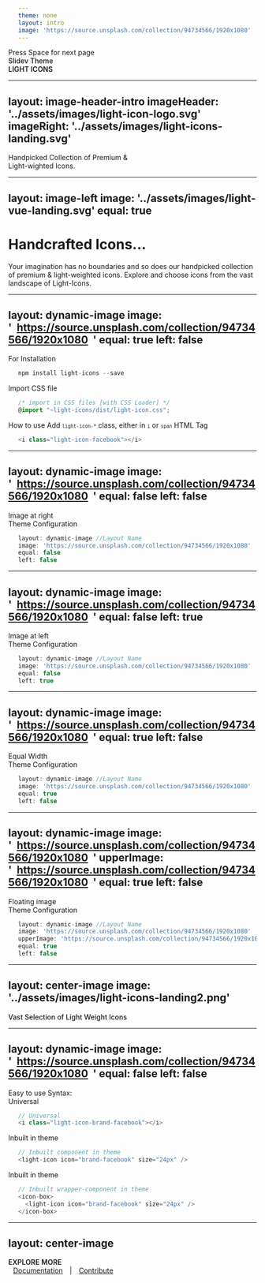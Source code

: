 ```yaml
---
theme: none
layout: intro
image: 'https://source.unsplash.com/collection/94734566/1920x1080'
---
```


  <div class="absolute pt-6 left-12">
    <span @click="next" class="p-1 rounded cursor-pointer hover:bg-white hover:bg-opacity-10 hover:opacity-90 opacity-60 flex justify-center items-center">
      Press Space for next page  <light-icon icon="arrow-narrow-right" size="24px"/> 
    </span>
  </div>

  <div class="mb-4 absolute bottom-4 left-12">
    <span class="text-6xl text-primary-lighter text-opacity-80" style="font-weight:500;" >
      Slidev Theme <light-icon icon="bike"/>
    </span>
    <div class="text-9xl text-white text-opacity-60" style="font-weight:600;" >
      LIGHT ICONS
    </div> 
  </div>




---
layout: image-header-intro
imageHeader: '../assets/images/light-icon-logo.svg'
imageRight: '../assets/images/light-icons-landing.svg'
---
  <layout-tag layout-name="image-header-intro" />

  <div class="leading-snug text-black dark:text-white text-opacity-60 dark:text-opacity-60 mt-4">
    Handpicked Collection of Premium & <br/> Light-wighted Icons. <light-icon icon="plane-departure" size="24px" />
  </div> 



---
layout: image-left
image: '../assets/images/light-vue-landing.svg'
equal: true
---
  <layout-tag layout-name="image-left" />

  <div class="">
    <h1 class="text-primary dark:text-primary" >Handcrafted Icons...</h1>
  </div>
  <div class="leading-snug text-black dark:text-white text-opacity-60 dark:text-opacity-60">
    Your imagination has no boundaries and so does our handpicked collection of premium & light-weighted icons. Explore and choose icons from the vast landscape of Light-Icons.
  </div>




---
layout: dynamic-image
image: 'https://source.unsplash.com/collection/94734566/1920x1080'
equal: true
left: false
---
  <layout-tag layout-name="dynamic-image" />

  <div class="text-primary dark:text-primary pb-2 pt-4">
    <span class="">
      For Installation
    </span>
  </div>

```ts
npm install light-icons --save
```

  <div class="text-primary dark:text-primary pb-2 pt-4">
    <span class="">
      Import CSS file
    </span>
  </div>

```ts
/* import in CSS files [with CSS Loader] */
@import "~light-icons/dist/light-icon.css";
```

  <div class="text-black dark:text-white text-opacity-80 dark:text-opacity-80 pb-2 pt-4">
    <span class="block pb-2 text-primary dark:text-primary">
      How to use
    </span>
    <span class="text-xs " >
      Add 
      <kbd style="font-size: 0.6rem;" >light-icon-*</kbd>
      class, either in
      <kbd style="font-size: 0.6rem;">i</kbd> 
      or 
      <kbd style="font-size: 0.6rem;">span</kbd> 
      HTML Tag
    </span>
  </div>

```ts
<i class="light-icon-facebook"></i>
```




---
layout: dynamic-image 
image: 'https://source.unsplash.com/collection/94734566/1920x1080'
equal: false
left: false
---
  <layout-tag layout-name="dynamic-image" />

  <div class="text-black dark:text-white text-opacity-60 dark:text-opacity-60 pt-2 font-sm">
    <span class="text-sm">
      Image at right
    </span>
  </div>
  <div class="text-primary dark:text-primary pb-2 pt-4">
    <span class="">
      Theme Configuration <light-icon icon="settings" size="24px"/>
    </span>
  </div>


```ts
layout: dynamic-image //Layout Name
image: 'https://source.unsplash.com/collection/94734566/1920x1080'
equal: false
left: false
```




---
layout: dynamic-image 
image: 'https://source.unsplash.com/collection/94734566/1920x1080'
equal: false
left: true
---
  <layout-tag layout-name="dynamic-image" />

  <div class="text-black dark:text-white text-opacity-60 dark:text-opacity-60 pt-2 font-sm">
      <span class="text-sm">
        Image at left
      </span>
  </div>
  <div class="text-primary dark:text-primary pb-2 pt-2">
    <span class="">
      Theme Configuration <light-icon icon="settings" size="24px"/>
    </span>
  </div>

```ts
layout: dynamic-image //Layout Name
image: 'https://source.unsplash.com/collection/94734566/1920x1080'
equal: false
left: true
```




---
layout: dynamic-image 
image: 'https://source.unsplash.com/collection/94734566/1920x1080'
equal: true
left: false
---
  <layout-tag layout-name="dynamic-image" />

  <div class="text-black dark:text-white text-opacity-60 dark:text-opacity-60 pt-2 font-sm">
      <span class="text-sm">
        Equal Width
      </span>
  </div>
  <div class="text-primary dark:text-primary pb-2 pt-2">
    <span class="">
      Theme Configuration <light-icon icon="settings" size="24px"/>
    </span>
  </div>

```ts
layout: dynamic-image //Layout Name
image: 'https://source.unsplash.com/collection/94734566/1920x1080'
equal: true
left: false
```




---
layout: dynamic-image 
image: 'https://source.unsplash.com/collection/94734566/1920x1080'
upperImage: 'https://source.unsplash.com/collection/94734566/1920x1080'
equal: true
left: false
---
  <layout-tag layout-name="dynamic-image" />

  <div class="text-black dark:text-white text-opacity-60 dark:text-opacity-60 pt-2 font-sm">
      <span class="text-sm">
        Floating image
      </span>
  </div>
  <div class="text-primary dark:text-primary pb-2 pt-2">
    <span class="">
      Theme Configuration <light-icon icon="settings" size="24px"/>
    </span>
  </div>

```ts
layout: dynamic-image //Layout Name
image: 'https://source.unsplash.com/collection/94734566/1920x1080'
upperImage: 'https://source.unsplash.com/collection/94734566/1920x1080'
equal: true
left: false
```




---
layout: center-image
image: '../assets/images/light-icons-landing2.png'
---
  <layout-tag layout-name="center-image" />

  <div class="mb-4">
    <span class="text-3xl text-primary dark:text-primary" style="font-weight:500;" >Vast Selection of Light Weight Icons </span>
  </div>




---
layout: dynamic-image
image: 'https://source.unsplash.com/collection/94734566/1920x1080'
equal: false
left: false
---
  <layout-tag layout-name="dynamic-image" />

  <div class="text-primary dark:text-primary ">
    <span class="text-xl">
     Easy to use Syntax:
    </span>
  </div>
  
  <div class="flex items-end justify-between pb-2 pt-5">
    <div class="">
      <i class="light-icon-brand-facebook" style="font-size:24px;" ></i>
    </div>
    <span class="text-xs opacity-60">
      Universal
    </span>
  </div>

  ```ts
  // Universal
  <i class="light-icon-brand-facebook"></i> 
  ```


  <div class="flex items-end justify-between pb-2 pt-5">
    <div class="">
      <light-icon icon="brand-facebook" size="24px" />
    </div>
    <span class="text-xs opacity-60">
      Inbuilt in theme
    </span>
  </div>

  ```ts
  // Inbuilt component in theme
  <light-icon icon="brand-facebook" size="24px" />
  ```


  <div class="flex items-end justify-between pb-2 pt-5">
    <div class="">
      <icon-box>
        <light-icon icon="brand-facebook" size="24px" />
      </icon-box>
    </div>
    <span class="text-xs opacity-60 ">
      Inbuilt in theme
    </span>
  </div>

  ```ts
  // Inbuilt wrapper-component in theme
  <icon-box>
    <light-icon icon="brand-facebook" size="24px" />
  </icon-box>
  ```




---
layout: center-image
---
  <layout-tag layout-name="center-image" />

  <div class="mb-0">
    <span class="text-3xl text-primary dark:text-primary" style="font-weight:600;text-transform: uppercase;" >Explore More</span>
  </div>
  <div class="mb-0">
    <a href="https://icons.lightvue.org/" target="_blank" class="">Documentation</a> |
    <a href="https://github.com/lightvue/light-icons" target="_blank" class="">Contribute</a>
  </div>

  <style>
    a {
      margin: 10px;
    }

    a:hover{
      opacity:0.7;
    }
  </style>


